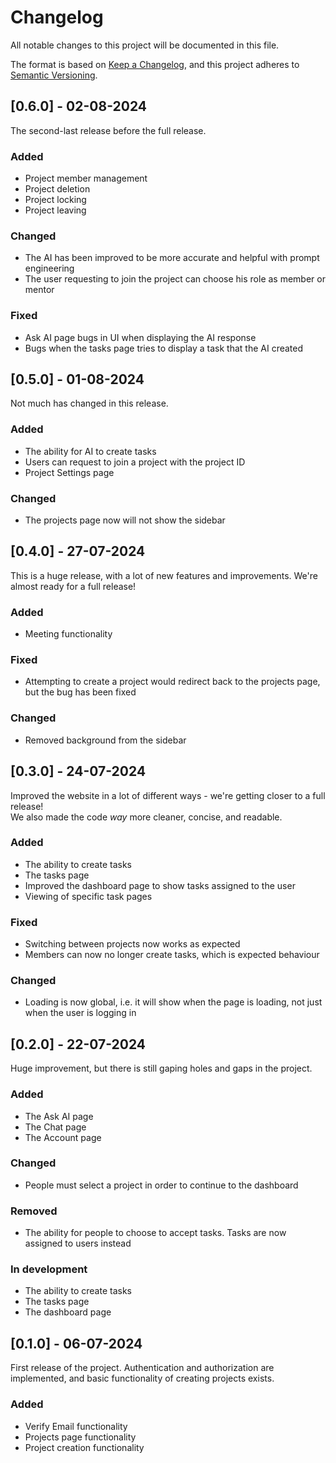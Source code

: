 # Changelog

All notable changes to this project will be documented in this file.

The format is based on [Keep a Changelog](https://keepachangelog.com/en/1.0.0/),
and this project adheres to [Semantic Versioning](https://semver.org/spec/v2.0.0.html).

## [0.6.0] - 02-08-2024

The second-last release before the full release.

### Added

- Project member management
- Project deletion
- Project locking
- Project leaving

### Changed

- The AI has been improved to be more accurate and helpful with prompt engineering
- The user requesting to join the project can choose his role as member or mentor

### Fixed

- Ask AI page bugs in UI when displaying the AI response
- Bugs when the tasks page tries to display a task that the AI created

## [0.5.0] - 01-08-2024

Not much has changed in this release.

### Added

- The ability for AI to create tasks
- Users can request to join a project with the project ID
- Project Settings page

### Changed

- The projects page now will not show the sidebar

## [0.4.0] - 27-07-2024

This is a huge release, with a lot of new features and improvements. We're almost ready for a full release!

### Added

- Meeting functionality

### Fixed

- Attempting to create a project would redirect back to the projects page, but the bug has been fixed

### Changed

- Removed background from the sidebar

## [0.3.0] - 24-07-2024

Improved the website in a lot of different ways - we're getting closer to a full release! <br/>
We also made the code <i>way</i> more cleaner, concise, and readable.

### Added

- The ability to create tasks
- The tasks page
- Improved the dashboard page to show tasks assigned to the user
- Viewing of specific task pages

### Fixed

- Switching between projects now works as expected
- Members can now no longer create tasks, which is expected behaviour

### Changed

- Loading is now global, i.e. it will show when the page is loading, not just when the user is logging in

## [0.2.0] - 22-07-2024

Huge improvement, but there is still gaping holes and gaps in the project.

### Added

- The Ask AI page
- The Chat page
- The Account page

### Changed

- People must select a project in order to continue to the dashboard

### Removed

- The ability for people to choose to accept tasks. Tasks are now assigned to users instead

### In development

- The ability to create tasks
- The tasks page
- The dashboard page

## [0.1.0] - 06-07-2024

First release of the project. Authentication and authorization are implemented, and basic functionality of creating projects exists.

### Added

- Verify Email functionality
- Projects page functionality
- Project creation functionality
